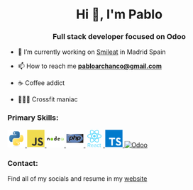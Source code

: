 <h1 align="center">Hi 👋, I'm Pablo</h1>
<h3 align="center">Full stack developer focused on Odoo</h3>

- 🔭  I’m currently working on [Smileat](https://smileat.es) in Madrid Spain

- 📫  How to reach me **pabloarchanco@gmail.com**

- ☕️ Coffee addict

- 🏋🏽‍♂️ Crossfit maniac

<h3 align="left">Primary Skills:</h3>
<p align="left">
    <a href="https://www.python.org" target="_blank"> <img src="https://raw.githubusercontent.com/devicons/devicon/master/icons/python/python-original.svg" alt="python" width="40" height="40"/> </a> 
    <a href="https://developer.mozilla.org/en-US/docs/Web/JavaScript" target="_blank"> <img src="https://raw.githubusercontent.com/devicons/devicon/master/icons/javascript/javascript-original.svg" alt="javascript" width="40" height="40"/> </a>
    <a href="https://nodejs.org" target="_blank"> <img src="https://raw.githubusercontent.com/devicons/devicon/master/icons/nodejs/nodejs-original-wordmark.svg" alt="nodejs" width="40" height="40"/> </a>
    <a href="https://www.php.net" target="_blank"> <img src="https://raw.githubusercontent.com/devicons/devicon/master/icons/php/php-original.svg" alt="php" width="40" height="40"/> </a>
    <a href="https://reactjs.org/" target="_blank"> <img src="https://raw.githubusercontent.com/devicons/devicon/master/icons/react/react-original-wordmark.svg" alt="react" width="40" height="40"/> </a>
    <a href="https://www.typescriptlang.org/" target="_blank"> <img src="https://raw.githubusercontent.com/devicons/devicon/master/icons/typescript/typescript-original.svg" alt="typescript" width="40" height="40"/> </a>
    <a href="https://www.odoo.com/" target="_blank"> <img src="https://odoocdn.com/openerp_website/static/src/img/assets/png/odoo_logo.png" alt="Odoo" width="65" height="40"/> </a>
</p>
<h3 align="left">Contact:</h3>

Find all of my socials and resume in my [website](https://hola.pabloarchanco.es)
